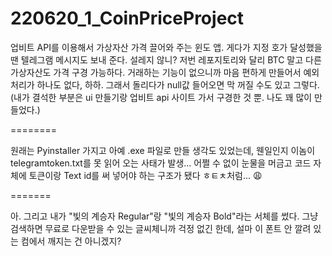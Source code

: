 # 220620_1_CoinPriceProject
업비트 API를 이용해서 가상자산 가격 끌어와 주는 윈도 앱. 게다가 지정 호가 달성했을 땐 텔레그램 메시지도 보내 준다. 설레지 않니?
저번 레포지토리와 달리 BTC 말고 다른 가상자산도 가격 구경 가능하다. 거래하는 기능이 없으니까 마음 편하게 만들어서 예외처리가 하나도 없다, 하하.
그래서 돌리다가 null값 들어오면 막 꺼질 수도 있고 그렇다. (내가 결석한 부분은 ui 만들기랑 업비트 api 사이트 가서 구경한 것 뿐. 나도 꽤 많이 만들었다.)

========

원래는 Pyinstaller 가지고 아예 .exe 파일로 만들 생각도 있었는데,
웬일인지 이놈이 telegramtoken.txt를 못 읽어 오는 사태가 발생...
어쩔 수 없이 눈물을 머금고 코드 자체에 토큰이랑 Text id를 써 넣어야 하는 구조가 됐다 ㅎㅌㅊ처럼... 😩

=======

아. 그리고 내가 "빛의 계승자 Regular"랑 "빛의 계승자 Bold"라는 서체를 썼다.
그냥 검색하면 무료로 다운받을 수 있는 글씨체니까 걱정 없긴 한데,
설마 이 폰트 안 깔려 있는 컴에서 깨지는 건 아니겠지?

